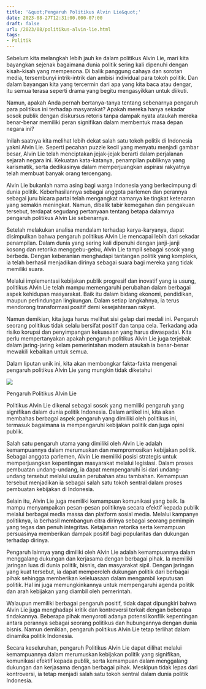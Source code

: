 ```yaml
---
title: '&quot;Pengaruh Politikus Alvin Lie&quot;'
date: 2023-08-27T12:31:00.000-07:00
draft: false
url: /2023/08/politikus-alvin-lie.html
tags: 
- Politik
---
```


  

Sebelum kita melangkah lebih jauh ke dalam politikus Alvin Lie, mari kita bayangkan sejenak bagaimana dunia politik sering kali dipenuhi dengan kisah-kisah yang mempesona. Di balik panggung cahaya dan sorotan media, tersembunyi intrik-intrik dan ambisi individual para tokoh politik. Dan dalam bayangan kita yang tercermin dari apa yang kita baca atau dengar, itu semua terasa seperti drama yang begitu mengasyikkan untuk diikuti.

  

Namun, apakah Anda pernah bertanya-tanya tentang sebenarnya pengaruh para politikus ini terhadap masyarakat? Apakah mereka hanya sekadar sosok publik dengan diskursus retoris tanpa dampak nyata ataukah mereka benar-benar memiliki peran signifikan dalam membentuk masa depan negara ini?

  

Inilah saatnya kita melihat lebih dekat salah satu tokoh politik di Indonesia yakni Alvin Lie. Seperti pecahan puzzle kecil yang menyatu menjadi gambar besar, Alvin Lie telah menciptakan jejak-jejak berarti dalam perjalanan sejarah negara ini. Kekuatan kata-katanya, penampilan publiknya yang karismatik, serta dedikasinya dalam memperjuangkan aspirasi rakyatnya telah membuat banyak orang tercengang.

  

Alvin Lie bukanlah nama asing bagi warga Indonesia yang berkecimpung di dunia politik. Keberhasilannya sebagai anggota parlemen dan perannya sebagai juru bicara partai telah mengangkat namanya ke tingkat ketenaran yang semakin meningkat. Namun, dibalik tabir kemegahan dan pengakuan tersebut, terdapat segudang pertanyaan tentang betapa dalamnya pengaruh politikus Alvin Lie sebenarnya.

  

Setelah melakukan analisa mendalam terhadap karya-karyanya, dapat disimpulkan bahwa pengaruh politikus Alvin Lie mencapai lebih dari sekadar penampilan. Dalam dunia yang sering kali dipenuhi dengan janji-janji kosong dan retorika menggebu-gebu, Alvin Lie tampil sebagai sosok yang berbeda. Dengan keberanian menghadapi tantangan politik yang kompleks, ia telah berhasil menjadikan dirinya sebagai suara bagi mereka yang tidak memiliki suara.

  

Melalui implementasi kebijakan publik progresif dan inovatif yang ia usung, politikus Alvin Lie telah mampu memengaruhi perubahan dalam berbagai aspek kehidupan masyarakat. Baik itu dalam bidang ekonomi, pendidikan, maupun perlindungan lingkungan. Dalam setiap langkahnya, ia terus mendorong transformasi positif demi kesejahteraan rakyat.

  

Namun demikian, kita juga harus melihat sisi gelap dari medali ini. Pengaruh seorang politikus tidak selalu bersifat positif dan tanpa cela. Terkadang ada risiko korupsi dan penyimpangan kekuasaan yang harus diwaspadai. Kita perlu mempertanyakan apakah pengaruh politikus Alvin Lie juga terjebak dalam jaring-jaring kelam pemerintahan modern ataukah ia benar-benar mewakili kebaikan untuk semua.

  

Dalam liputan unik ini, kita akan membongkar fakta-fakta mengenai pengaruh politikus Alvin Lie yang mungkin tidak diketahui

  

![](http://i.huffpost.com/gen/1025365/images/o-MORT-ALVIN-LEE-facebook.jpg)

  

Pengaruh Politikus Alvin Lie

  

Politikus Alvin Lie dikenal sebagai sosok yang memiliki pengaruh yang signifikan dalam dunia politik Indonesia. Dalam artikel ini, kita akan membahas berbagai aspek pengaruh yang dimiliki oleh politikus ini, termasuk bagaimana ia mempengaruhi kebijakan politik dan juga opini publik.

  

Salah satu pengaruh utama yang dimiliki oleh Alvin Lie adalah kemampuannya dalam merumuskan dan mempromosikan kebijakan politik. Sebagai anggota parlemen, Alvin Lie memiliki posisi strategis untuk memperjuangkan kepentingan masyarakat melalui legislasi. Dalam proses pembuatan undang-undang, ia dapat mempengaruhi isi dari undang-undang tersebut melalui usulan perubahan atau tambahan. Kemampuan tersebut menjadikan ia sebagai salah satu tokoh sentral dalam proses pembuatan kebijakan di Indonesia.

  

Selain itu, Alvin Lie juga memiliki kemampuan komunikasi yang baik. Ia mampu menyampaikan pesan-pesan politiknya secara efektif kepada publik melalui berbagai media massa dan platform sosial media. Melalui kampanye politiknya, ia berhasil membangun citra dirinya sebagai seorang pemimpin yang tegas dan penuh integritas. Ketajaman retorika serta kemampuan persuasinya memberikan dampak positif bagi popularitas dan dukungan terhadap dirinya.

  

Pengaruh lainnya yang dimiliki oleh Alvin Lie adalah kemampuannya dalam menggalang dukungan dan kerjasama dengan berbagai pihak. Ia memiliki jaringan luas di dunia politik, bisnis, dan masyarakat sipil. Dengan jaringan yang kuat tersebut, ia dapat memperoleh dukungan politik dari berbagai pihak sehingga memberikan keleluasaan dalam mengambil keputusan politik. Hal ini juga memungkinkannya untuk mempengaruhi agenda politik dan arah kebijakan yang diambil oleh pemerintah.

  

Walaupun memiliki berbagai pengaruh positif, tidak dapat dipungkiri bahwa Alvin Lie juga menghadapi kritik dan kontroversi terkait dengan beberapa tindakannya. Beberapa pihak menyoroti adanya potensi konflik kepentingan antara perannya sebagai seorang politikus dan hubungannya dengan dunia bisnis. Namun demikian, pengaruh politikus Alvin Lie tetap terlihat dalam dinamika politik Indonesia.

  

Secara keseluruhan, pengaruh Politikus Alvin Lie dapat dilihat melalui kemampuannya dalam merumuskan kebijakan politik yang signifikan, komunikasi efektif kepada publik, serta kemampuan dalam menggalang dukungan dan kerjasama dengan berbagai pihak. Meskipun tidak lepas dari kontroversi, ia tetap menjadi salah satu tokoh sentral dalam dunia politik Indonesia.